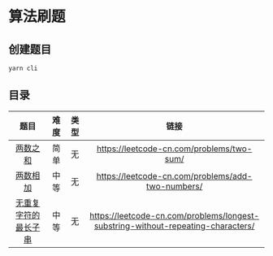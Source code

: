 # 算法刷题

## 创建题目

```shell
yarn cli
```

## 目录

|   题目   | 难度 | 类型 |                   链接                    |
| :------: | :--: | :--: | :---------------------------------------: |
| [两数之和](src/two-sum/README.md) | 简单 | 无 | https://leetcode-cn.com/problems/two-sum/ |
| [两数相加](src/add-two-numbers/README.md) | 中等 | 无 | https://leetcode-cn.com/problems/add-two-numbers/ |
| [无重复字符的最长子串](src/longest-substring-without-repeating-characters/README.md) | 中等 | 无 | https://leetcode-cn.com/problems/longest-substring-without-repeating-characters/ |
